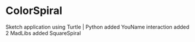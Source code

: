 # ColorSpiral

Sketch application using Turtle | Python
added YouName interaction
added 2 MadLibs
added SquareSpiral
